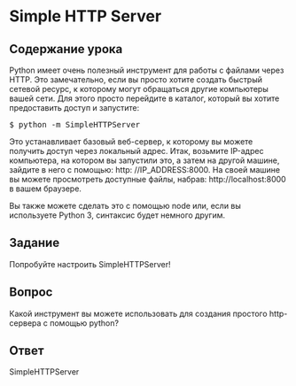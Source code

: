 # Simple HTTP Server

## Содержание урока

Python имеет очень полезный инструмент для работы с файлами через HTTP. Это замечательно, если вы просто хотите создать быстрый сетевой ресурс, к которому могут обращаться другие компьютеры вашей сети. Для этого просто перейдите в каталог, который вы хотите предоставить доступ и запустите:

<pre>$ python -m SimpleHTTPServer</pre>

Это устанавливает базовый веб-сервер, к которому вы можете получить доступ через локальный адрес. Итак, возьмите IP-адрес компьютера, на котором вы запустили это, а затем на другой машине, зайдите в него с помощью: http: //IP_ADDRESS:8000. На своей машине вы можете просмотреть доступные файлы, набрав: http://localhost:8000 в вашем браузере.

Вы также можете сделать это с помощью node или, если вы используете Python 3, синтаксис будет немного другим.

## Задание

Попробуйте настроить SimpleHTTPServer!

## Вопрос

Какой инструмент вы можете использовать для создания простого http-сервера с помощью python?

## Ответ

SimpleHTTPServer